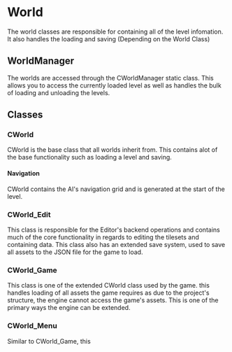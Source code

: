 # World
The world classes are responsible for containing all of the level infomation. It also handles the loading and saving (Depending on the World Class)
## WorldManager
The worlds are accessed through the CWorldManager static class. This allows you to access the currently loaded level as well as handles the bulk of loading and unloading the levels.

## Classes

### CWorld
CWorld is the base class that all worlds inherit from. This contains alot of the base functionality such as loading a level and saving.
#### Navigation
CWorld contains the AI's navigation grid and is generated at the start of the level.

### CWorld_Edit
This class is responsible for the Editor's backend operations and contains much of the core functionality in regards to editing the tilesets and containing data.
This class also has an extended save system, used to save all assets to the JSON file for the game to load.

### CWorld_Game
This class is one of the extended CWorld class used by the game. this handles loading of all assets the game requires as due to the project's structure, the engine cannot access the game's assets. This is one of the primary ways the engine can be extended.

### CWorld_Menu

Similar to CWorld_Game, this 